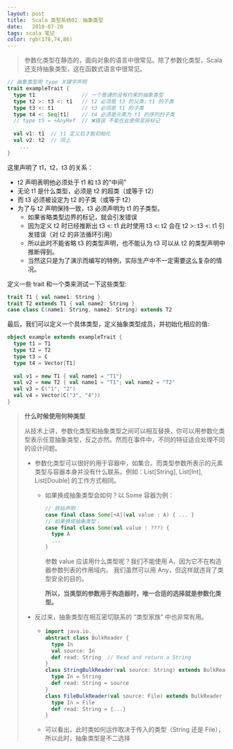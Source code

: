 ```yaml
---
layout: post
title:  Scala 类型系统02：抽象类型
date:   2018-07-20
tags: scala 笔记
color: rgb(178,74,86)
---
```

> 参数化类型在静态的，面向对象的语言中很常见。除了参数化类型，Scala 还支持抽象类型，这在函数式语言中很常见。

```scala
// 抽象类型用 type 关键字声明
trait exampleTrait {
  type t1               // 一个普通的没有约束的抽象类型
  type t2 >: t3 <: t1   // t2 必须是 t3 的父类，t1 的子类
  type t3 <: t1         // t3 必须是 t1 的子类
  type t4 <: Seq[t1]    // t4 必须是元素为 t1 的序列的子类
  // type t5 = +AnyRef  // ❌错误 不能在此使用变异标记
  
  val v1: t1  // t1 定义后才能初始化
  val v2: t2  // 同上
 	...
}
```

这里声明了 t1，t2，t3 的关系：

* t2 声明表明他必须处于 t1 和 t3 的“中间”
* 无论 t1 是什么类型，必须是 t2 的超类（或等于 t2）
* 而 t3 必须被设定为 t2 的子类（或等于 t2）
* 为了与 t2 声明保持一致，t3 必须声明为 t1 的子类型。
  * 如果省略类型边界的标记，就会引发错误
  * 因为定义 t2 时已经推断出 t3 <: t1 此时使用 t3 <: t2 会在 t2 >: t3 <: t1 引发错误（对 t2 的非法循环引用）
  * 所以此时不能省略 t3 的类型声明，也不能认为 t3 可以从 t2 的类型声明中推断得到。
  * 当然这只是为了演示而编写的特例，实际生产中不一定需要这么复杂的情况。

定义一些 trait 和一个类来测试一下这些类型: 

```scala
trait T1 { val name1: String }
trait T2 extends T1 { val name2: String }
case class C(name1: String, name2: String) extends T2
```

最后，我们可以定义一个具体类型，定义抽象类型成员，并初始化相应的值:

```scala
object example extends exampleTrait {
  type t1 = T1
  type t2 = T2
  type t3 = C
  type t4 = Vector[T1]
  
  val v1 = new T1 { val name1 = "T1"}
  val v2 = new T2 { val name1 = "T1"; val name2 = "T2"
  val v3 = C("1", "2")
  val v4 = Vector(C("3", "4"))
}
```

> **什么时候使用何种类型**
>
> 从技术上讲，参数化类型和抽象类型之间可以相互替换，你可以用参数化类型表示任意抽象类型，反之亦然。然而在事件中，不同的特征适合处理不同的设计问题。
>
> * 参数化类型可以很好的用于容器中，如集合。而类型参数所表示的元素类型与容器本身并没有什么联系。例如：List[String], List[Int], List[Double] 的工作方式相同。
>
>   * 如果换成抽象类型会如何？以 Some 容器为例：  
>
>     ```scala
>     // 原始声明：
>     case final class Some[+A](val value : A) { ... }
>     // 如果换成抽象类型：
>     case final class Some(val value : ???) {
>       type A
>       ... 
>     }
>     ```
>
>     参数 value 应该用什么类型呢？我们不能使用 A，因为它不在构造器参数列表的作用域内。 我们虽然可以用 Any，但这样就违背了类型安全的目的。 
>
>     **所以，当类型的参数用于构造器时，唯一合适的选择就是参数化类型。**
>
> * 反过来，抽象类型在相互密切联系的 “类型家族” 中也非常有用。
>
>   * ```scala
>     import java.io._
>     abstract class BulkReader {
>       type In
>       val source: In
>       def read: String  // Read and return a String
>     }
>     class StringBulkReader(val source: String) extends BulkReader {
>       type In = String
>       def read: String = source
>     }
>     class FileBulkReader(val source: File) extends BulkReader {
>       type In = File
>       def read: String = {...}
>     }
>     ```
>
>   * 可以看出，此时类如何运作取决于传入的类型（String 还是 File），所以此时，抽象类型是不二选择
